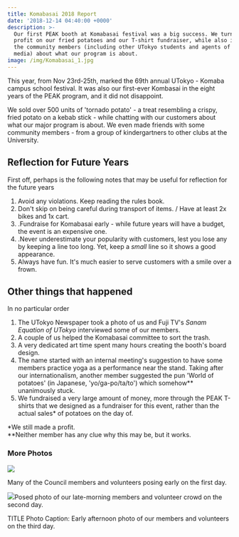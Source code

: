 ```yaml
---
title: Komabasai 2018 Report
date: '2018-12-14 04:40:00 +0000'
description: >-
  Our first PEAK booth at Komabasai festival was a big success. We turned a
  profit on our fried potatoes and our T-shirt fundraiser, while also informing
  the community members (including other UTokyo students and agents of the
  media) about what our program is about.
image: /img/Komabasai_1.jpg
---
```

This year, from Nov 23rd-25th, marked the 69th annual UTokyo - Komaba campus school festival. It was also our first-ever Kombasai in the eight years of the PEAK program, and it did not disappoint.

We sold over 500 units of 'tornado potato' - a treat resembling a crispy, fried potato on a kebab stick - while chatting with our customers about what our major program is about. We even made friends with some community members - from a group of kindergartners to other clubs at the University.

## Reflection for Future Years

First off, perhaps is the following notes that may be useful for reflection for the future years

1. Avoid any violations. Keep reading the rules book.
2. Don't skip on being careful during transport of items. / Have at least 2x bikes and 1x cart.
3. .Fundraise for Komabasai early - while future years will have a budget, the event is an expensive one.
4. .Never underestimate your popularity with customers, lest you lose any by keeping a line too long. Yet, keep a _small_ line so it shows a good appearance.
5. Always have fun. It's much easier to serve customers with a smile over a frown.

## Other things that happened

In no particular order

1. The UTokyo Newspaper took a photo of us and Fuji TV's _Sanam Equation of UTokyo_ interviewed some of our members.
2. A couple of us helped the Komabasai committee to sort the trash.
3. A very dedicated art time spent many hours creating the booth's board design.
4. The name started with an internal meeting's suggestion to have some members practice yoga as a performance near the stand. Taking after our internationalism, another member suggested the pun 'World of potatoes' (in Japanese, 'yo/ga-po/ta/to') which somehow** unanimously stuck.
5. We fundraised a very large amount of money, more through the PEAK T-shirts that we designed as a fundraiser for this event, rather than the actual sales* of potatoes on the day of.

\*We still made a profit.  
\**Neither member has any clue why this may be, but it works.

### More Photos

![](/uploads/Komabasai_3.jpg)

Many of the Council members and volunteers posing early on the first day.

![](/uploads/Komabasai_2.jpg)Posed photo of our late-morning members and volunteer crowd on the second day.

TITLE Photo Caption: Early afternoon photo of our members and volunteers on the third day.
